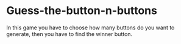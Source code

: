 # Guess-the-button-n-buttons
In this game you have to choose how many buttons do you want to generate, then you have to find the winner button.
